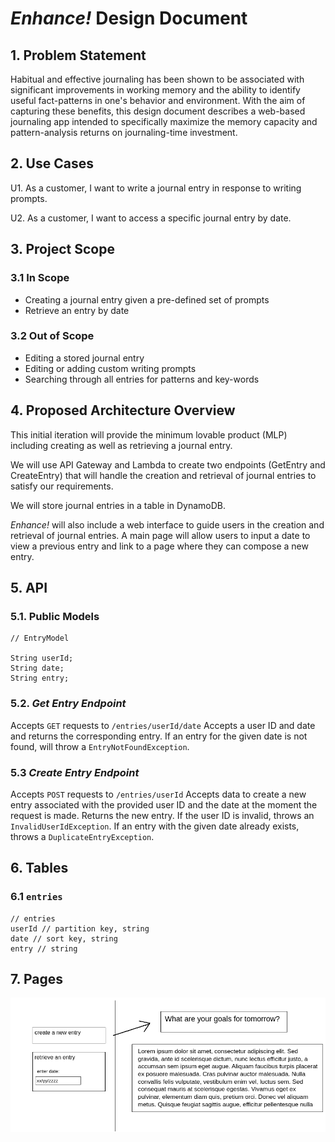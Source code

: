 # *Enhance!* Design Document

## 1. Problem Statement

Habitual and effective journaling has been shown to be associated with significant
improvements in working memory and the ability to identify useful fact-patterns
in one's behavior and environment. With the aim of capturing these benefits, this 
design document describes a web-based journaling app intended to specifically maximize 
the memory capacity and pattern-analysis returns on journaling-time investment.

## 2. Use Cases

U1. As a customer, I want to write a journal entry in response to writing prompts. 

U2. As a customer, I want to access a specific journal entry by date.

## 3. Project Scope

### 3.1 In Scope
- Creating a journal entry given a pre-defined set of prompts
- Retrieve an entry by date

### 3.2 Out of Scope
- Editing a stored journal entry
- Editing or adding custom writing prompts
- Searching through all entries for patterns and key-words

## 4. Proposed Architecture Overview

This initial iteration will provide the minimum lovable product (MLP) including creating as well as retrieving a journal entry.

We will use API Gateway and Lambda to create two endpoints (GetEntry and CreateEntry) that will handle the creation and retrieval of journal entries to satisfy our requirements.

We will store journal entries in a table in DynamoDB.

*Enhance!* will also include a web interface to guide users in the creation and retrieval of journal entries. 
A main page will allow users to input a date to view a previous entry and link to a page where they can compose a new entry.

## 5. API

### 5.1. Public Models

```
// EntryModel

String userId;
String date;
String entry;
```

### 5.2. *Get Entry Endpoint*

Accepts `GET` requests to `/entries/userId/date`
Accepts a user ID and date and returns the corresponding entry.
If an entry for the given date is not found, will throw a `EntryNotFoundException`.

### 5.3 *Create Entry Endpoint*
Accepts `POST` requests to `/entries/userId`
Accepts data to create a new entry associated with the provided user ID and the date at the moment the request is made. 
Returns the new entry. If the user ID is invalid, throws an `InvalidUserIdException`. If an entry with the given date already exists,
throws a `DuplicateEntryException`.


## 6. Tables

### 6.1 `entries`
```
// entries
userId // partition key, string
date // sort key, string
entry // string
```

## 7. Pages

![](images/design_document/pageOverview.png)
